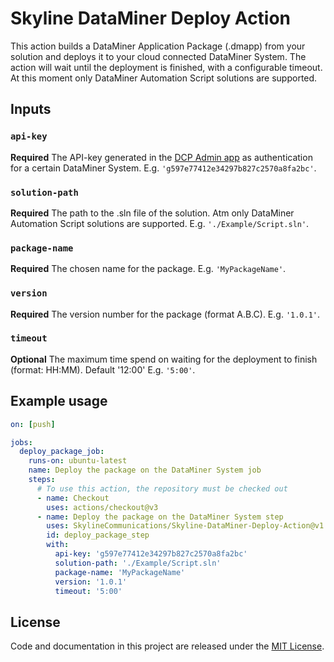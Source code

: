 # Skyline DataMiner Deploy Action

This action builds a DataMiner Application Package (.dmapp) from your solution and deploys it to your cloud connected DataMiner System. The action will wait until the deployment is finished, with a configurable timeout. At this moment only DataMiner Automation Script solutions are supported.

## Inputs

### `api-key`
**Required** The API-key generated in the [DCP Admin app](https://admin.dataminer.services) as authentication for a certain DataMiner System. E.g. `'g597e77412e34297b827c2570a8fa2bc'`.

### `solution-path`

**Required** The path to the .sln file of the solution. Atm only DataMiner Automation Script solutions are supported. E.g. `'./Example/Script.sln'`.

### `package-name`

**Required** The chosen name for the package. E.g. `'MyPackageName'`.

### `version`

**Required** 
The version number for the package (format A.B.C). E.g. `'1.0.1'`.

### `timeout`

**Optional** The maximum time spend on waiting for the deployment to finish (format: HH:MM). Default '12:00' E.g. `'5:00'`.

## Example usage

```yaml
on: [push]

jobs:
  deploy_package_job:
    runs-on: ubuntu-latest
    name: Deploy the package on the DataMiner System job
    steps:
      # To use this action, the repository must be checked out 
      - name: Checkout	
        uses: actions/checkout@v3
      - name: Deploy the package on the DataMiner System step
        uses: SkylineCommunications/Skyline-DataMiner-Deploy-Action@v1
        id: deploy_package_step
        with:
          api-key: 'g597e77412e34297b827c2570a8fa2bc'
          solution-path: './Example/Script.sln'
          package-name: 'MyPackageName'
          version: '1.0.1'
          timeout: '5:00'
```
## License

Code and documentation in this project are released under the [MIT License](https://github.com/SkylineCommunications/Skyline-DataMiner-Deploy-Action/blob/feature/preRelease/LICENSE.txt). 
